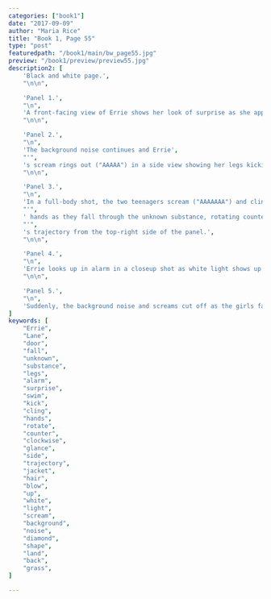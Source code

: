 ```yaml
---
categories: ["book1"]
date: "2017-09-09"
author: "Maria Rice"
title: "Book 1, Page 55"
type: "post"
featuredpath: "/book1/main/bw_page55.jpg"
preview: "/book1/preview/preview55.jpg"
description2: [
    'Black and white page.',
    "\n\n",

    'Panel 1.',
    "\n",
    'A front-facing view of Errie shows her look of surprise as she appears to swim through some kind of rippled substance, accompanied by a loud background noise ("FWSHSHSHSHSHH").',
    "\n\n",

    'Panel 2.',
    "\n",
    'The background noise continues and Errie',
    "'",
    's scream rings out ("AAAAA") in a side view showing her legs kicking about in the unknown substance.',
    "\n\n",

    'Panel 3.',
    "\n",
    'In a full-body shot, the two teenagers scream ("AAAAAAA") and cling to each others',
    "'",
    ' hands as they fall through the unknown substance, rotating counter-clockwise. Errie appears in the bottom-left side of the panel, from where the unknown substance enters the panel, blowing her hair up over her head and the lower part of her jacket around her shoulders, hiding her face. Lane, with her mouth open wide and looking in astonishment to one side, follows Errie',
    "'",
    's trajectory from the top-right side of the panel.',
    "\n\n",

    'Panel 4.',
    "\n",
    'Errie looks up in alarm in a closeup shot as white light shows up around her, obscuring the left and bottom parts of the panel. The loud background noise continues ("SHSHSHSHSH--") and Errie screams again ("AAAAAAA--").',
    "\n\n",

    'Panel 5.',
    "\n",
    'Suddenly, the background noise and screams cut off as the girls fall out of a diamond-shaped door and onto some grass. Errie lands on her back with her feet closer to the door and Lane lands on the other side of Errie with her feet further away from the door, partially cut off by the left panel border. The background noise continues, but at a lower volume ("shshshshshsh").',
]
keywords: [
    "Errie",
    "Lane",
    "door",
    "fall",
    "unknown",
    "substance",
    "legs",
    "alarm",
    "surprise",
    "swim",
    "kick",
    "cling",
    "hands",
    "rotate",
    "counter",
    "clockwise",
    "glance",
    "side",
    "trajectory",
    "jacket",
    "hair",
    "blow",
    "up",
    "white",
    "light",
    "scream",
    "background",
    "noise",
    "diamond",
    "shape",
    "land",
    "back",
    "grass",
]

---
```

